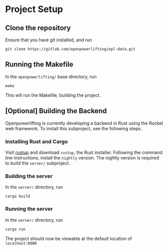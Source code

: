 # Project Setup

## Clone the repository
Ensure that you have git installed, and run

```
git clone https://gitlab.com/openpowerlifting/opl-data.git
```

## Running the Makefile
In the `openpowerlifting/` base directory, run

```make``` 

This will run the Makefile, building the project.

## [Optional] Building the Backend

Openpowerlifting is currently developing a backend in Rust using the Rocket web
framework.  To install this subproject, see the following steps.

### Installing Rust and Cargo

Visit [rustup](https://www.rustup.rs/) and download `rustup`, the Rust
installer.
Following the command line instructions, install the `nightly` version. The
nightly version is required to build the `server/` subproject.

### Building the server
In the `server/` directory, run

```cargo build```

### Running the server
In the `server/` directory, run 

```cargo run```

The project should now be viewable at the default location of `localhost:8000`
